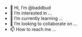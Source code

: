 - 👋 Hi, I’m @baddbud
- 👀 I’m interested in ...
- 🌱 I’m currently learning ...
- 💞️ I’m looking to collaborate on ...
- 📫 How to reach me ...

<!---
baddbud/baddbud is a ✨ special ✨ repository because its `README.md` (this file) appears on your GitHub profile.
You can click the Preview link to take a look at your changes.
--->

